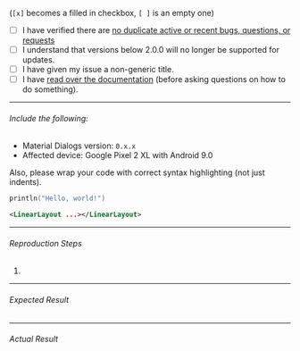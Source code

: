 (`[x]` becomes a filled in checkbox, `[ ]` is an empty one)

- [ ] I have verified there are [no duplicate active or recent bugs, questions, or requests](https://github.com/afollestad/material-dialogs/issues?q=is%3Aissue+is%3Aclosed)
- [ ] I understand that versions below 2.0.0 will no longer be supported for updates.
- [ ] I have given my issue a non-generic title.
- [ ] I have [read over the documentation](https://github.com/afollestad/material-dialogs/blob/master/README.md) (before asking questions on how to do something).

---

###### Include the following:

 - Material Dialogs version: `0.x.x`
 - Affected device: Google Pixel 2 XL with Android 9.0

Also, please wrap your code with correct syntax highlighting (not just indents).

```kotlin
println("Hello, world!")
```

```xml
<LinearLayout ...></LinearLayout>
```
 
---
 
###### Reproduction Steps

1.

---

###### Expected Result

---

###### Actual Result

